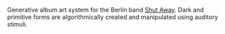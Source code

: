 Generative album art system for the Berlin band [Shut Away][1]. Dark and primitive forms are algorithmically created and manipulated using auditory stimuli.

[1]: https://soundcloud.com/shutaway/ 
